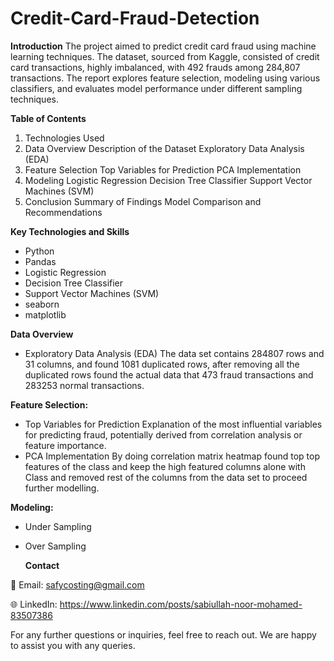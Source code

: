 # Credit-Card-Fraud-Detection

**Introduction**
The project aimed to predict credit card fraud using machine learning techniques. The dataset, sourced from Kaggle, consisted of credit card transactions, highly imbalanced, with 492 frauds among 284,807 transactions. The report explores feature selection, modeling using various classifiers, and evaluates model performance under different sampling techniques.

**Table of Contents**

1.	Technologies Used
2.	Data Overview
Description of the Dataset
Exploratory Data Analysis (EDA)
3.	Feature Selection
  Top Variables for Prediction
  PCA Implementation
4.	Modeling
  Logistic Regression
  Decision Tree Classifier
  Support Vector Machines (SVM)
5.	Conclusion
  Summary of Findings
  Model Comparison and Recommendations


**Key Technologies and Skills**
- Python
- Pandas
- Logistic Regression
- Decision Tree Classifier
- Support Vector Machines (SVM)
- seaborn
- matplotlib



**Data Overview**

- Exploratory Data Analysis (EDA)
The data set contains 284807 rows and 31 columns, and found 1081 duplicated rows, after removing all the duplicated rows found the actual data that 473 fraud transactions and 283253 normal transactions.


**Feature Selection:**
- Top Variables for Prediction
Explanation of the most influential variables for predicting fraud, potentially derived from correlation analysis or feature importance.
- PCA Implementation
By doing correlation matrix heatmap found top top features of the class and keep the high featured columns alone with Class and removed rest of the columns from the data set to proceed further modelling.

**Modeling:**
- Under Sampling
- Over Sampling
  


  **Contact**

📧 Email: safycosting@gmail.com

🌐 LinkedIn: https://www.linkedin.com/posts/sabiullah-noor-mohamed-83507386

For any further questions or inquiries, feel free to reach out. We are happy to assist you with any queries.
